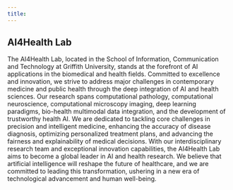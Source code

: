 ```yaml
---
title:  
---
```


## AI4Health Lab

The AI4Health Lab, located in the School of Information, Communication and Technology at Griffith University, stands at
the forefront of AI applications in the biomedical and health fields. Committed to excellence and innovation, we strive
to address major challenges in contemporary medicine and public health through the deep integration of AI and health
sciences. Our research spans computational pathology, computational neuroscience, computational microscopy imaging, deep
learning paradigms, bio-health multimodal data integration, and the development of trustworthy health AI. We are
dedicated to tackling core challenges in precision and intelligent medicine, enhancing the accuracy of disease
diagnosis, optimizing personalized treatment plans, and advancing the fairness and explainability of medical decisions.
With our interdisciplinary research team and exceptional innovation capabilities, the AI4Health Lab aims to become a
global leader in AI and health research. We believe that artificial intelligence will reshape the future of healthcare,
and we are committed to leading this transformation, ushering in a new era of technological advancement and human
well-being.


<div id="p5-sketch"></div>
<script src="https://cdnjs.cloudflare.com/ajax/libs/p5.js/1.4.0/p5.js"></script>
<script>
let img; // 声明一个变量来存储图片
let sections = [];
let cx, cy, r1x, r1y, r2x, r2y, canvas;
let hoveredIndex = -1;
let w_width,w_height;

function preload() {
// 预加载图片
img = loadImage('img/logo.png'); // 替换为你的图片路径
}

function setup() {
w_width = windowWidth>1000 ? 1000 : windowWidth*0.8;
w_height = windowHeight>600 ? 600 : windowHeight*0.8;
canvas = createCanvas(w_width, w_height); // Adjust the canvas size
canvas.parent('p5-sketch');
//centerCanvas();
angleMode(DEGREES); // 使用度数为单位的角度
textAlign(CENTER, CENTER);
// noLoop(); // 只在需要时重绘
updateCenterAndRadii(); // 更新中心点和半径

cx = width / 2;
cy = height / 2;
r1x = 130; // 内椭圆的x轴半径
r1y = 70; // 内椭圆的y轴半径
r2x = 380; // 外椭圆的x轴半径
r2y = 220; // 外椭圆的y轴半径

sections = [
{ label: "Deep learning paradigms", color: '#C0504D', start: 0, end: 50, url: "../c_paradigms" },
{ label: "Multimodal data integration", color: '#8064A2', start: 50, end: 130, url: "../c_multimodal" },
{ label: "Trustworthy AI for healthcare", color: '#F79646', start: 130, end: 180, url: "../c_trustAI" },
{ label: "Computational microscopy", color: '#9BBB59', start: 180, end: 230, url: "../c_micro" },
{ label: "Computational histopathology", color: '#5A9BD3', start: 230, end: 310, url: "../c_hist" },
{ label: "Computational neuroscience", color: '#4BACC6', start: 310, end: 360, url: "../c_neru" },
];

setInterval(function() {
mouseMoved();
}, 100);

}

function draw() {
clear();
translate(0, -35);
for (let i = 0; i < sections.length; i++) {
let isHovered = (i === hoveredIndex);
let scaleFactor = isHovered ? 1.2 : 1.0;
let adjustedR2x = r2x * scaleFactor;
let adjustedR2y = r2y * scaleFactor;
textSize(17 * scaleFactor);
fill(sections[i].color);
arc(cx, cy, adjustedR2x * 2, adjustedR2y * 2, sections[i].start, sections[i].end, PIE);
fill(0);
let angle = (sections[i].start + sections[i].end) / 2;
let x = cx + adjustedR2x * 0.7 * cos(angle);
let y = cy + adjustedR2y * 0.7 * sin(angle);
text(sections[i].label, x, y);
}

// 绘制中心的椭圆
fill('#4472C4'); // 专业的深蓝色
ellipse(cx, cy, r1x * 2, r1y * 2);
fill(255);
imageMode(CENTER);
image(img, cx, cy);
//textSize(20);
//text("AI4Health", cx, cy);
}

function mouseMoved() {
updateHoveredSection();
}

function mousePressed() {
if (hoveredIndex !== -1) {
window.open(sections[hoveredIndex].url);

}

}

function updateHoveredSection(){

let dx = mouseX - cx;
let dy = mouseY - cy;

// 计算相对中心的角度（以度为单位）
let angle = atan2(dy, dx); // 弧度转度
if (angle < 0) angle += 360;

// 归一化鼠标位置距离（用于椭圆）
let factor_inner = sqrt((dx * dx) / (r2x * r2x) + (dy * dy) / (r2y * r2y));

let factor_outer = sqrt((dx * dx) / (r1x * r1x) + (dy * dy) / (r1y * r1y));

hoveredIndex = -1; // 默认没有悬停在任何部分

// 如果鼠标在外椭圆内且不在内椭圆内，检查悬停部分
if (factor_inner <= 1 && factor_outer >1) {
for (let i = 0; i < sections.length; i++) {
if (angle >= sections[i].start && angle < sections[i].end) {
hoveredIndex = i; // 更新悬停索引
break;
}
}
}
}

function windowResized() {
w_width = windowWidth>1000 ? 1000 : windowWidth*0.8;
w_height = windowHeight>600 ? 600 : windowHeight*0.8;

resizeCanvas(w_width, w_height); // 调整画布大小
//centerCanvas();
updateCenterAndRadii(); // 更新中心点和半径

}

function centerCanvas() {
var x = (windowWidth - width) / 2;
var y = (windowHeight - height) / 2;
canvas.position(x, y);
}

function updateCenterAndRadii() {
cx = width / 2;
cy = height / 2;
r1x = width * 0.15; // 根据页面宽度动态设置内椭圆的x轴半径
r1y = height * 0.1; // 根据页面高度动态设置内椭圆的y轴半径
r2x = width * 0.35; // 根据页面宽度动态设置外椭圆的x轴半径
r2y = height * 0.3; // 根据页面高度动态设置外椭圆的y轴半径
}

</script>

